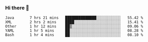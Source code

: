 ### Hi there 👋

<!--
**urzz/urzz** is a ✨ _special_ ✨ repository because its `README.md` (this file) appears on your GitHub profile.

Here are some ideas to get you started:

- 🔭 I’m currently working on ...
- 🌱 I’m currently learning ...
- 👯 I’m looking to collaborate on ...
- 🤔 I’m looking for help with ...
- 💬 Ask me about ...
- 📫 How to reach me: ...
- 😄 Pronouns: ...
- ⚡ Fun fact: ...
-->

<!--START_SECTION:waka-->

```text
Java       7 hrs 21 mins   ██████████████░░░░░░░░░░░   55.42 %
XML        2 hrs 2 mins    ████░░░░░░░░░░░░░░░░░░░░░   15.41 %
Other      1 hr 12 mins    ██▒░░░░░░░░░░░░░░░░░░░░░░   09.06 %
YAML       1 hr 5 mins     ██░░░░░░░░░░░░░░░░░░░░░░░   08.28 %
Bash       1 hr 4 mins     ██░░░░░░░░░░░░░░░░░░░░░░░   08.10 %
```

<!--END_SECTION:waka-->
